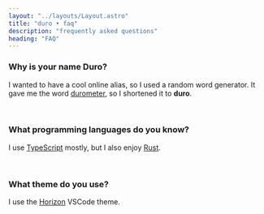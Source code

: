 ```yaml
---
layout: "../layouts/Layout.astro"
title: "duro • faq"
description: "frequently asked questions"
heading: "FAQ"
---
```


### Why is your name Duro?

I wanted to have a cool online alias, so I used a random word generator. It gave me the word [durometer](https://www.merriam-webster.com/dictionary/durometer), so I shortened it to **duro**.

<br />

### What programming languages do you know?

I use [TypeScript](https://typescriptlang.org) mostly, but I also enjoy [Rust](https://rust-lang.org).

<br />

### What theme do you use?

I use the [Horizon](https://marketplace.visualstudio.com/items?itemName=alexandernanberg.horizon-theme-vscode) VSCode theme.
